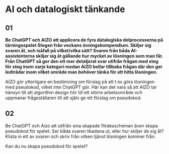 # AI och datalogiskt tänkande
## 01
**Be ChatGPT och AIZO att applicera de fyra datalogiska delprocesserna på tärningsspelet Stegen från veckans övningskompendium. Skiljer sig svaren åt, och isåfall på vilket/vilka sätt?
Svaren från båda AI-assistenterna skiljer sig åt gällande hur mycket av lösningen som man får. Från ChatGPT så ger den ett mer detaljerat svar utifrån frågan med steg för steg inom varje kategori medan AIZO bollar tillbaka frågan där den ger ledtrådar inom vilket område man behöver tänka för att hitta lösningen.**


AIZO gör ytterligare en bedömning om förslag på att t ex göra lösningen med pseudokod, vilket inte ChatGPT gör. Här kan det vara så att AIZO tar hänsyn till att algorithm design hör till ett större arbetsområde och uppmanar frågeställaren till att själv ge ett förslag om pseudokod.
## 02
Be ChatGPT och Aizo att utifrån sina skapade flödesscheman även skapa pseudokod för spelet. Ser båda svaren likadana ut, eller hur skiljer de sig åt? Klista in ett av svaren och skriv från vilken tjänst lösningen kommer från.


Kan du nu skapa pseudokod för spelet?

